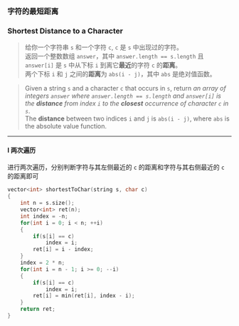 ### 字符的最短距离
### Shortest Distance to a Character

> 给你一个字符串 `s` 和一个字符 `c`, `c` 是 `s` 中出现过的字符。  
> 返回一个整数数组 `answer`，其中 `answer.length == s.length` 且 `answer[i]` 是 `s` 中从下标 `i` 到离它**最近**的字符 `c` 的**距离**。  
> 两个下标 `i` 和 `j` 之间的**距离**为 `abs(i - j)`，其中 `abs` 是绝对值函数。  

> Given a string `s` and a character `c` that occurs in `s`, return *an array of integers `answer` where `answer.length == s.length` and `answer[i]` is the **distance** from index `i` to the **closest** occurrence of character `c` in `s`*.  
> The **distance** between two indices `i` and `j` is `abs(i - j)`, where `abs` is the absolute value function.  

----------

#### I 两次遍历

进行两次遍历，分别判断字符与其左侧最近的 `c` 的距离和字符与其右侧最近的 `c` 的距离即可  

```cpp
vector<int> shortestToChar(string s, char c) 
{
    int n = s.size();
    vector<int> ret(n);
    int index = -n;
    for(int i = 0; i < n; ++i)
    {
        if(s[i] == c)
            index = i;
        ret[i] = i - index;
    }
    index = 2 * n;
    for(int i = n - 1; i >= 0; --i)
    {
        if(s[i] == c)
            index = i;
        ret[i] = min(ret[i], index - i);
    }
    return ret;
}
```

